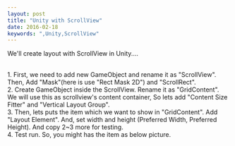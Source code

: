 ```yaml
---
layout: post
title: "Unity with ScrollView"
date: 2016-02-18
keywords: ",Unity,ScrollView"
---
```


We'll create layout with ScrollView in Unity....

<br/>
1. First, we need to add new GameObject and rename it as "ScrollView". Then, Add "Mask"(here is use "Rect Mask 2D") and "ScrollRect".
<!--img src="{{ site.url }}/assets/20151004-1.png" class="img-responsive" -->

<br/>
2. Create GameObject inside the ScrollView. Rename it as "GridContent". We will use this as scrollview's content container, So lets add "Content Size Fitter" and "Vertical Layout Group".
<!--img src="{{ site.url }}/assets/20151004-1.png" class="img-responsive" -->

<br/>
3. Then, lets puts the item which we want to show in "GridContent". Add "Layout Element". And, set width and height (Preferred Width, Preferred Height). And copy 2~3 more for testing.
<!--img src="{{ site.url }}/assets/20151004-1.png" class="img-responsive" -->

<br/>
4. Test run. So, you might has the item as below picture.
<!--img src="{{ site.url }}/assets/20151004-1.png" class="img-responsive" -->
<br/>
